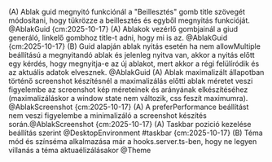 (A) Ablak guid megnyitó funkciónál a "Beillesztés" gomb title szövegét módosítani, hogy tükrözze a beillesztés és egyből megnyitás funkcióját. @AblakGuid {cm:2025-10-17}
(A) Ablakok vezérlő gombjainál a giud generáló, linkelő gombhoz title-t adni, hogy mi is az. @AblakGuid {cm:2025-10-17}
(B) Guid alapján ablak nyitás esetén ha nem allowMultiple beállítású a megnyitandó ablak és jelenleg nyitva van, akkor a nyitás előtt egy kérdés, hogy megnyitja-e az új ablakot, mert akkor a régi felülíródik és az aktuális adatok elvesznek. @AblakGuid
(A) Ablak maximalizált állapotban történő screenshot készítésnél a maximalizálás előtti ablak méretet veszi figyelembe az screenshot kép méreteinek és arányának elkészítéséhez (maximalizáláskor a window state nem változik, css feszít maximumra). @AblakScreenshot {cm:2025-10-17}
(A) A preferPerformance beállítást nem veszi figyelembe a minimalizáló a screenshot készítés során.@AblakScreenshot {cm:2025-10-17}
(A) Taskbar pozició kezelése beállítás szerint @DesktopEnvironment #taskbar {cm:2025-10-17}
(B) Téma mód és színséma alkalmazása már a hooks.server.ts-ben, hogy ne legyen villanás a téma aktuaélizálásakor @Theme
